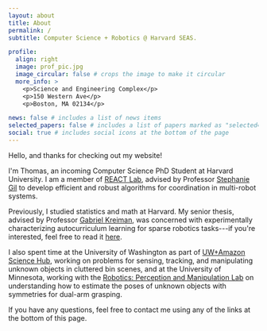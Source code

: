 ```yaml
---
layout: about
title: About
permalink: /
subtitle: Computer Science + Robotics @ Harvard SEAS.

profile:
  align: right
  image: prof_pic.jpg
  image_circular: false # crops the image to make it circular
  more_info: >
    <p>Science and Engineering Complex</p>
    <p>150 Western Ave</p>
    <p>Boston, MA 02134</p>

news: false # includes a list of news items
selected_papers: false # includes a list of papers marked as "selected={true}"
social: true # includes social icons at the bottom of the page
---
```


Hello, and thanks for checking out my website!

I'm Thomas, an incoming Computer Science PhD Student at Harvard University. I am a member of [REACT Lab](https://react.seas.harvard.edu/), advised by Professor [Stephanie Gil](https://gil.seas.harvard.edu/) to develop efficient and robust algorithms for coordination in multi-robot systems.

Previously, I studied statistics and math at Harvard.
My senior thesis, advised by Professor [Gabriel Kreiman](https://brain.harvard.edu/?people=gabriel-kreiman), was concerned with experimentally characterizing autocurriculum learning for sparse robotics tasks---if you're interested, feel free to read it [here](https://klab.tch.harvard.edu/publications/PDFs/gk8166.pdf).

I also spent time at the University of Washington as part of [UW+Amazon Science Hub](https://www.sciencehub.uw.edu/), working on problems for sensing, tracking, and manipulating unknown objects in cluttered bin scenes, and at the University of Minnesota, working with the [Robotics: Perception and Manipulation Lab](https://rpm-lab.github.io/) on understanding how to estimate the poses of unknown objects with symmetries for dual-arm grasping.

If you have any questions, feel free to contact me using any of the links at the bottom of this page.
